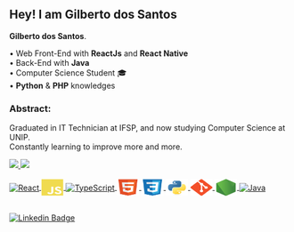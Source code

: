 ## Hey! I am Gilberto dos Santos

**Gilberto dos Santos**.

• Web Front-End with **ReactJs** and **React Native** <br/>
• Back-End with **Java** <br/> 
• Computer Science Student 🎓 <br/> 
• **Python** & **PHP** knowledges<br/>

### Abstract:
Graduated in IT Technician at IFSP, and now studying Computer Science at UNIP. <br/>
Constantly learning to improve more and more.

<div>
  <a href="https://github.com/Gilbertosr5">
  <img height="160em" src="https://github-readme-stats.vercel.app/api?username=Gilbertosr5&show_icons=true&theme=dark&include_all_commits=true&count_private=true"/>
  <img height="160em" src="https://github-readme-stats.vercel.app/api/top-langs/?username=Gilbertosr5&layout=compact&langs_count=7&theme=dark"/>
</div>
<div style="display: inline_block; justify-items: center;"><br>
  <img align="center" alt="React" height="30" width="40" src="https://cdn.jsdelivr.net/gh/devicons/devicon/icons/react/react-original.svg" />
  <img align="center" alt="Gil-Js" height="30" width="40" src="https://raw.githubusercontent.com/devicons/devicon/master/icons/javascript/javascript-plain.svg">
  <img align="center" alt="TypeScript" height="30" width="40" src="https://cdn.jsdelivr.net/gh/devicons/devicon/icons/typescript/typescript-original.svg" />
  <img align="center" alt="Gil-HTML" height="30" width="40" src="https://raw.githubusercontent.com/devicons/devicon/master/icons/html5/html5-original.svg">
  <img align="center" alt="Gil-CSS" height="30" width="40" src="https://raw.githubusercontent.com/devicons/devicon/master/icons/css3/css3-original.svg">
  <img align="center" alt="Gil-Python" height="30" width="40" src="https://raw.githubusercontent.com/devicons/devicon/master/icons/python/python-original.svg">
  <img align="center" alt="Gil-Git" height="30" width="40" src="https://github.com/devicons/devicon/blob/master/icons/git/git-original.svg">
  <img align="center" alt="Gil-NodeJs" height="30" width="40" src="https://github.com/devicons/devicon/blob/master/icons/nodejs/nodejs-original.svg">
  <img align="center" alt="Java" height="30" width="40" src="https://cdn.jsdelivr.net/gh/devicons/devicon/icons/java/java-original.svg" />
</div><br/>

[![Linkedin Badge](https://img.shields.io/badge/Gilberto%20Ribeiro-0077B5?style=for-the-badge&logo=linkedin&logoColor=white)](https://www.linkedin.com/in/gilbertosr5/)
